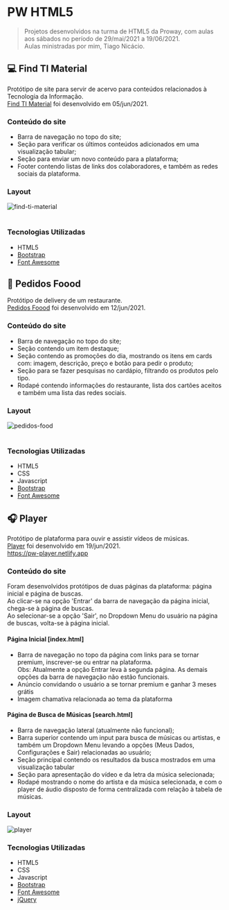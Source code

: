 # PW HTML5

> Projetos desenvolvidos na turma de HTML5 da Proway, com aulas aos sábados no período de 29/mai/2021 a 19/06/2021. <br/>
> Aulas ministradas por mim, Tiago Nicácio.

## :computer: Find TI Material

Protótipo de site para servir de acervo para conteúdos relacionados à Tecnologia da Informação. <br/>
[Find TI Material](https://github.com/tnicacio/pw-html5/tree/main/02-projetoti) foi desenvolvido em 05/jun/2021.
<br/>

### Conteúdo do site

- Barra de navegação no topo do site;
- Seção para verificar os últimos conteúdos adicionados em uma visualização tabular;
- Seção para enviar um novo conteúdo para a plataforma;
- Footer contendo listas de links dos colaboradores, e também as redes sociais da plataforma.

### Layout

![find-ti-material](https://user-images.githubusercontent.com/50798315/122660287-c2c4c480-d156-11eb-832c-60cd93c4fb75.png) <br/><br/>

### Tecnologias Utilizadas

- HTML5
- [Bootstrap](https://getbootstrap.com/)
- [Font Awesome](https://fontawesome.com/)

## :hamburger: Pedidos Foood

Protótipo de delivery de um restaurante. <br/>
[Pedidos Foood](https://github.com/tnicacio/pw-html5/tree/main/03-projeto-pedidos-food) foi desenvolvido em 12/jun/2021.

### Conteúdo do site

- Barra de navegação no topo do site;
- Seção contendo um item destaque;
- Seção contendo as promoções do dia, mostrando os itens em cards com: imagem, descrição, preço e botão para pedir o produto;
- Seção para se fazer pesquisas no cardápio, filtrando os produtos pelo tipo.
- Rodapé contendo informações do restaurante, lista dos cartões aceitos e também uma lista das redes sociais.

### Layout

![pedidos-food](https://user-images.githubusercontent.com/50798315/122660300-d07a4a00-d156-11eb-8a3e-fc5805cedca4.png) <br/><br/>

### Tecnologias Utilizadas

- HTML5
- CSS
- Javascript
- [Bootstrap](https://getbootstrap.com/)
- [Font Awesome](https://fontawesome.com/)

## :headphones: Player

Protótipo de plataforma para ouvir e assistir vídeos de músicas. <br/>
[Player](https://github.com/tnicacio/pw-html5/tree/main/04-player) foi desenvolvido em 19/jun/2021. <br/>
https://pw-player.netlify.app

### Conteúdo do site

Foram desenvolvidos protótipos de duas páginas da plataforma: página inicial e página de buscas. <br/>
Ao clicar-se na opção 'Entrar' da barra de navegação da página inicial, chega-se à página de buscas. <br/>
Ao selecionar-se a opção 'Sair', no Dropdown Menu do usuário na página de buscas, volta-se à página inicial. <br/>

#### Página Inicial [index.html]

- Barra de navegação no topo da página com links para se tornar premium, inscrever-se ou entrar na plataforma. <br/>
  Obs: Atualmente a opção Entrar leva à segunda página. As demais opções da barra de navegação não estão funcionais.
- Anúncio convidando o usuário a se tornar premium e ganhar 3 meses grátis
- Imagem chamativa relacionada ao tema da plataforma

#### Página de Busca de Músicas [search.html]

- Barra de navegação lateral (atualmente não funcional);
- Barra superior contendo um input para busca de músicas ou artistas, e também um Dropdown Menu levando a opções (Meus Dados, Configurações e Sair) relacionadas ao usuário;
- Seção principal contendo os resultados da busca mostrados em uma visualização tabular
- Seção para apresentação do vídeo e da letra da música selecionada;
- Rodapé mostrando o nome do artista e da música selecionada, e com o player de áudio disposto de forma centralizada com relação à tabela de músicas.

### Layout

![player](https://user-images.githubusercontent.com/50798315/122660346-3a92ef00-d157-11eb-8459-a3f3829d8320.png)

### Tecnologias Utilizadas

- HTML5
- CSS
- Javascript
- [Bootstrap](https://getbootstrap.com/)
- [Font Awesome](https://fontawesome.com/)
- [jQuery](https://jquery.com/)
